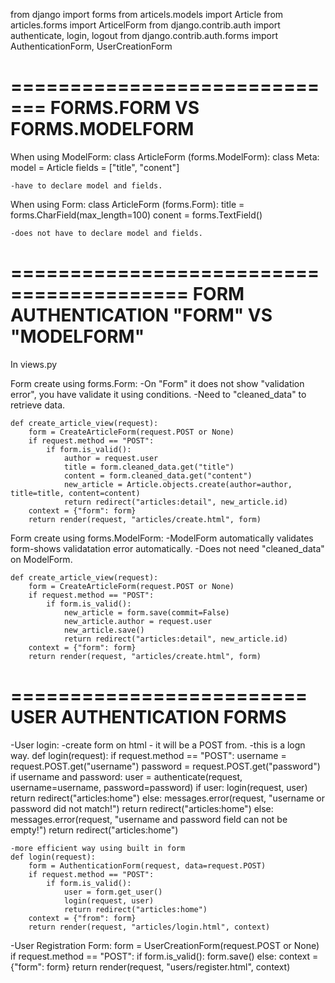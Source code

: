 from django import forms
from articels.models import Article
from articles.forms import ArticelForm
from django.contrib.auth import authenticate, login, logout
from django.contrib.auth.forms import AuthenticationForm, UserCreationForm

=============================
FORMS.FORM VS FORMS.MODELFORM
=============================

When using ModelForm:
    class ArticleForm (forms.ModelForm):
        class Meta:
            model = Article
            fields = ["title", "conent"]

    -have to declare model and fields.


When using Form:
    class ArticleForm (forms.Form):
        title = forms.CharField(max_length=100)
        conent = forms.TextField()

    -does not have to declare model and fields.

=========================================
FORM AUTHENTICATION "FORM" VS "MODELFORM"
=========================================
In views.py

Form create using forms.Form:
    -On "Form" it does not show "validation error", you have validate it using conditions.
    -Need to "cleaned_data" to retrieve data.

    def create_article_view(request):
        form = CreateArticleForm(request.POST or None)
        if request.method == "POST":
            if form.is_valid():
                author = request.user
                title = form.cleaned_data.get("title")
                content = form.cleaned_data.get("content")
                new_article = Article.objects.create(author=author, title=title, content=content)
                return redirect("articles:detail", new_article.id)
        context = {"form": form}
        return render(request, "articles/create.html", form)


Form create using forms.ModelForm:
    -ModelForm automatically validates form-shows validatation error automatically.
    -Does not need "cleaned_data" on ModelForm.

    def create_article_view(request):
        form = CreateArticleForm(request.POST or None)
        if request.method == "POST":
            if form.is_valid():
                new_article = form.save(commit=False)
                new_article.author = request.user
                new_article.save()
                return redirect("articles:detail", new_article.id)
        context = {"form": form}
        return render(request, "articles/create.html", form)


=========================
USER AUTHENTICATION FORMS
=========================
-User login:
    -create form on html - it will be a POST from.
    -this is a logn way.
    def login(request):
        if request.method == "POST":
            username = request.POST.get("username")
            password = request.POST.get("password")
            if username and password:
                user = authenticate(request, username=username, password=password)
                if user:
                    login(request, user)
                    return redirect("articles:home")
                else:
                    messages.error(request, "username or password did not match!")
                    return redirect("articles:home")
            else:
                messages.error(request, "username and password field can not be empty!")
                return redirect("articles:home")

    -more efficient way using built in form
    def login(request):
        form = AuthenticationForm(request, data=request.POST)
        if request.method == "POST":
            if form.is_valid():
                user = form.get_user()
                login(request, user)
                return redirect("articles:home")
        context = {"from": form}
        return render(request, "articles/login.html", context)


-User Registration Form:
    form = UserCreationForm(request.POST or None)
    if request.method == "POST":
        if form.is_valid():
            form.save()
    else:
        context = {"form": form}
        return render(request, "users/register.html", context)
